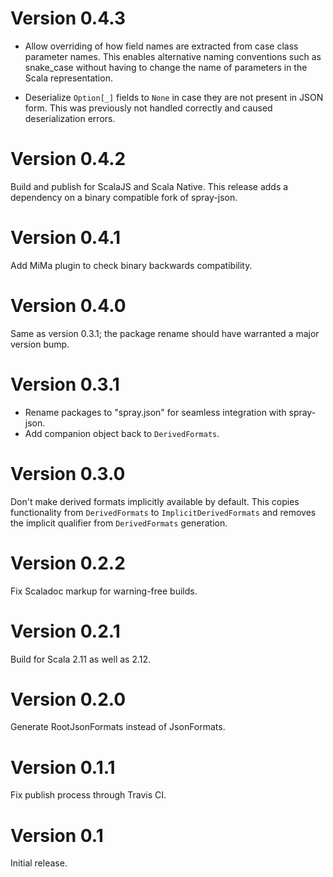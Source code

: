 # Version 0.4.3

- Allow overriding of how field names are extracted from case class
  parameter names. This enables alternative naming conventions such as
  snake_case without having to change the name of parameters in the
  Scala representation.

- Deserialize `Option[_]` fields to `None` in case they are not
  present in JSON form. This was previously not handled correctly and
  caused deserialization errors.

# Version 0.4.2

Build and publish for ScalaJS and Scala Native. This release adds a
dependency on a binary compatible fork of spray-json.

# Version 0.4.1

Add MiMa plugin to check binary backwards compatibility.

# Version 0.4.0

Same as version 0.3.1; the package rename should have warranted a
major version bump.

# Version 0.3.1

- Rename packages to "spray.json" for seamless integration with
  spray-json.
- Add companion object back to `DerivedFormats`.

# Version 0.3.0

Don't make derived formats implicitly available by default. This
copies functionality from `DerivedFormats` to `ImplicitDerivedFormats`
and removes the implicit qualifier from `DerivedFormats` generation.

# Version 0.2.2

Fix Scaladoc markup for warning-free builds.

# Version 0.2.1

Build for Scala 2.11 as well as 2.12.

# Version 0.2.0

Generate RootJsonFormats instead of JsonFormats.

# Version 0.1.1

Fix publish process through Travis CI.

# Version 0.1

Initial release.
